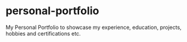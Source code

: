 # personal-portfolio
My Personal Portfolio to showcase my experience, education, projects, hobbies and certifications etc.

